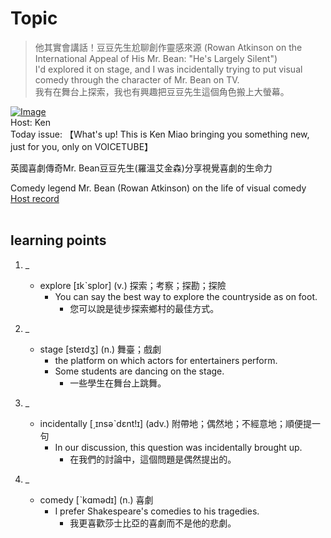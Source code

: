 # Topic

> 他其實會講話！豆豆先生尬聊創作靈感來源 (Rowan Atkinson on the International Appeal of His Mr. Bean: "He's Largely Silent") <br>
> I'd explored it on stage, and I was incidentally trying to put visual comedy through the character of Mr. Bean on TV. <br>
> 我有在舞台上探索，我也有興趣把豆豆先生這個角色搬上大螢幕。 <br>

[![Image](https://cdn.voicetube.com/assets/thumbnails/nDaOiPFqhvg.jpg)](https://www.youtube.com/embed/nDaOiPFqhvg?rel=0&showinfo=0&cc_load_policy=0&controls=1&autoplay=1&iv_load_policy=3&playsinline=1&wmode=transparent&start=76&end=85&enablejsapi=1&origin=https://tw.voicetube.com&widgetid=1)<br>
Host: Ken
<br>Today issue: 【What's up! This is Ken Miao bringing you something new, just for you, only on VOICETUBE】

英國喜劇傳奇Mr. Bean豆豆先生(羅溫艾金森)分享視覺喜劇的生命力

Comedy legend Mr. Bean (Rowan Atkinson) on the life of visual comedy
<br>
[Host record](https://cdn.voicetube.com/tmp/everyday_records/contact.kenmiao/4018.mp3)
<br><br>
## learning points
1. _
	* explore [ɪkˋsplor] (v.) 探索；考察；探勘；探險
		- You can say the best way to explore the countryside as on foot.
			+ 您可以說是徒步探索鄉村的最佳方式。

2. _
	* stage [steɪdʒ] (n.) 舞臺；戲劇
		- the platform on which actors for entertainers perform.
		- Some students are dancing on the stage.
			+ 一些學生在舞台上跳舞。

3. _
	* incidentally [͵ɪnsəˋdɛnt!ɪ] (adv.) 附帶地；偶然地；不經意地；順便提一句
		- In our discussion, this question was incidentally brought up.
			+ 在我們的討論中，這個問題是偶然提出的。

4. _
	* comedy [ˋkɑmədɪ] (n.) 喜劇
		- I prefer Shakespeare's comedies to his tragedies.
			+ 我更喜歡莎士比亞的喜劇而不是他的悲劇。
